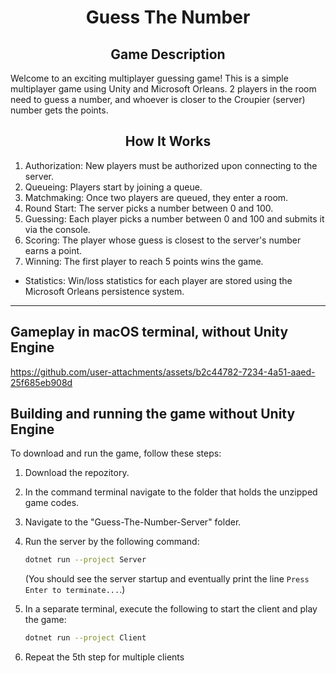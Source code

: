 <h1 align="center">Guess The Number</h1>


<h2 align="center">Game Description</h2>
Welcome to an exciting multiplayer guessing game! This is a simple multiplayer game using Unity and Microsoft Orleans. 2 players in the room need to guess a number, and whoever is closer to the Croupier (server) number gets the points.

<h2 align="center">How It Works</h2>

   1. Authorization: New players must be authorized upon connecting to the server.
   2. Queueing: Players start by joining a queue.
   3. Matchmaking: Once two players are queued, they enter a room.
   4. Round Start: The server picks a number between 0 and 100.
   5. Guessing: Each player picks a number between 0 and 100 and submits it via the console.
   6. Scoring: The player whose guess is closest to the server's number earns a point.
   7. Winning: The first player to reach 5 points wins the game.

   * Statistics: Win/loss statistics for each player are stored using the Microsoft Orleans persistence system.


---
<h2 align="left">Gameplay in macOS terminal, without Unity Engine</h2>

https://github.com/user-attachments/assets/b2c44782-7234-4a51-aaed-25f685eb908d

<h2 align="left">Building and running the game without Unity Engine</h2>

To download and run the game, follow these steps:

1. Download the repozitory.
2. In the command terminal navigate to the folder that holds the unzipped game codes.
3. Navigate to the "Guess-The-Number-Server" folder.
4. Run the server by the following command:

   ``` bash
   dotnet run --project Server
   ```

   (You should see the server startup and eventually print the line `Press Enter to terminate...`.)
5. In a separate terminal, execute the following to start the client and play the game:

   ``` bash
   dotnet run --project Client
   ```

6. Repeat the 5th step for multiple clients

